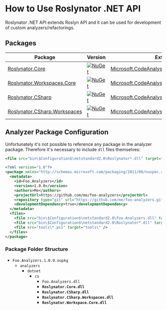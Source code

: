 ﻿---
sidebar_label: How to Use .NET API
---

# How to Use Roslynator .NET API

Roslynator .NET API extends Roslyn API and it can be used for development of custom analyzers/refactorings.

## Packages

| Package | Version | Extends |
| --- | --- | --- |
| [Roslynator.Core](https://www.nuget.org/packages/Roslynator.Core) | [![NuGet](https://img.shields.io/nuget/v/Roslynator.Core.svg)](https://www.nuget.org/packages/Roslynator.Core) | [Microsoft.CodeAnalysis.Common](https://www.nuget.org/packages/Microsoft.CodeAnalysis.Common) |
| [Roslynator.Workspaces.Core](https://www.nuget.org/packages/Roslynator.Workspaces.Core) | [![NuGet](https://img.shields.io/nuget/v/Roslynator.Workspaces.Core.svg)](https://www.nuget.org/packages/Roslynator.Workspaces.Core) | [Microsoft.CodeAnalysis.Workspaces.Common](https://www.nuget.org/packages/Microsoft.CodeAnalysis.Workspaces.Common) |
| [Roslynator.CSharp](https://www.nuget.org/packages/Roslynator.CSharp) | [![NuGet](https://img.shields.io/nuget/v/Roslynator.CSharp.svg)](https://www.nuget.org/packages/Roslynator.CSharp) | [Microsoft.CodeAnalysis.CSharp](https://www.nuget.org/packages/Microsoft.CodeAnalysis.CSharp) |
| [Roslynator.CSharp.Workspaces](https://www.nuget.org/packages/Roslynator.CSharp.Workspaces) | [![NuGet](https://img.shields.io/nuget/v/Roslynator.CSharp.Workspaces.svg)](https://www.nuget.org/packages/Roslynator.CSharp.Workspaces) | [Microsoft.CodeAnalysis.CSharp.Workspaces](https://www.nuget.org/packages/Microsoft.CodeAnalysis.CSharp.Workspaces) |

## Analyzer Package Configuration

Unfortunately it's not possible to reference any package in the analyzer package.
Therefore it's necessary to include `dll` files themselves:
```xml
<file src="bin\$Configuration$\netstandard2.0\Roslynator*.dll" target="analyzers\dotnet\cs" />
```

```xml title="Foo.Analyzers.nuspec"
<?xml version="1.0"?>
<package xmlns="http://schemas.microsoft.com/packaging/2011/08/nuspec.xsd">
  <metadata>
    <id>Foo.Analyzers</id>
    <version>1.0.0</version>
    <authors>Me</authors>
    <projectUrl>https://github.com/me/foo-analyzers</projectUrl>
    <repository type="git" url="https://github.com/me/foo-analyzers.git" />
    <developmentDependency>true</developmentDependency>
  </metadata>
  <files>
    <file src="bin\$Configuration$\netstandard2.0\Foo.Analyzers.dll" target="analyzers\dotnet\cs" />
    <file src="bin\$Configuration$\netstandard2.0\Roslynator*.dll" target="analyzers\dotnet\cs" />
    <file src="tools\*.ps1" target="tools\" />
  </files>
</package>
```

### Package Folder Structure

- `Foo.Analyzers.1.0.0.nupkg`
  - `analyzers`
    - `dotnet`
      - `cs`
        - `Foo.Analyzers.dll`
        - **`Roslynator.Core.dll`**
        - **`Roslynator.CSharp.dll`**
        - **`Roslynator.CSharp.Workspaces.dll`**
        - **`Roslynator.Workspace.Core.dll`**
